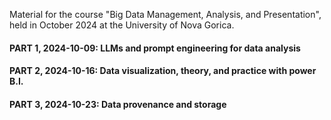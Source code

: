 Material for the course "Big Data Management, Analysis, and Presentation", held in October 2024 at the University of Nova Gorica.

#### PART 1, 2024-10-09: LLMs and prompt engineering for data analysis 


#### PART 2, 2024-10-16: Data visualization, theory, and practice with power B.I.


#### PART 3, 2024-10-23: Data provenance and storage
